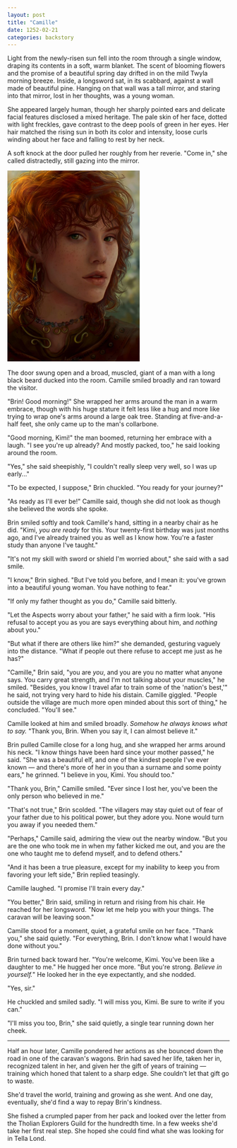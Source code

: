 ```yaml
---
layout: post
title: "Camille"
date: 1252-02-21
categories: backstory
---
```


Light from the newly-risen sun fell into the room through a single window, draping its contents in a soft, warm blanket. The scent of blooming flowers and the promise of a beautiful spring day drifted in on the mild Twyla morning breeze. Inside, a longsword sat, in its scabbard, against a wall made of beautiful pine. Hanging on that wall was a tall mirror, and staring into that mirror, lost in her thoughts, was a young woman.

She appeared largely human, though her sharply pointed ears and delicate facial features disclosed a mixed heritage. The pale skin of her face, dotted with light freckles, gave contrast to the deep pools of green in her eyes. Her hair matched the rising sun in both its color and intensity, loose curls winding about her face and falling to rest by her neck.

A soft knock at the door pulled her roughly from her reverie. "Come in," she called distractedly, still gazing into the mirror.

<a href="/assets/camille.jpg">
<img class="container mw-image" style="max-width: 300px" src="/assets/camille.jpg" alt="Camille">
</a>

The door swung open and a broad, muscled, giant of a man with a long black beard ducked into the room. Camille smiled broadly and ran toward the visitor.

"Brin! Good morning!" She wrapped her arms around the man in a warm embrace, though with his huge stature it felt less like a hug and more like trying to wrap one's arms around a large oak tree. Standing at five-and-a-half feet, she only came up to the man's collarbone.

"Good morning, Kimi!" the man boomed, returning her embrace with a laugh. "I see you're up already? And mostly packed, too," he said looking around the room.

"Yes," she said sheepishly, "I couldn't really sleep very well, so I was up early..."

"To be expected, I suppose," Brin chuckled. "You ready for your journey?"

"As ready as I'll ever be!" Camille said, though she did not look as though she believed the words she spoke.

Brin smiled softly and took Camille's hand, sitting in a nearby chair as he did. "Kimi, *you are ready* for this. Your twenty-first birthday was just months ago, and I've already trained you as well as I know how. You're a faster study than anyone I've taught."

"It's not my skill with sword or shield I'm worried about," she said with a sad smile.

"I know," Brin sighed. "But I've told you before, and I mean it: you've grown into a beautiful young woman. You have nothing to fear."

"If only my father thought as you do," Camille said bitterly.

"Let the Aspects worry about your father," he said with a firm look. "His refusal to accept you as you are says everything about him, and *nothing* about you."

"But what if there are others like him?" she demanded, gesturing vaguely into the distance. "What if people out there refuse to accept me just as he has?"

"Camille," Brin said, "you are *you*, and you are you no matter what anyone says. You carry great strength, and I'm not talking about your muscles," he smiled. "Besides, you know I travel afar to train some of the 'nation's best,'" he said, not trying very hard to hide his distain. Camille giggled. "People outside the village are much more open minded about this sort of thing," he concluded. "You'll see."

Camille looked at him and smiled broadly. *Somehow he always knows what to say.* "Thank you, Brin. When you say it, I can almost believe it."

Brin pulled Camille close for a long hug, and she wrapped her arms around his neck. "I know things have been hard since your mother passed," he said. "She was a beautiful elf, and one of the kindest people I've ever known — and there's more of her in you than a surname and some pointy ears," he grinned. "I believe in you, Kimi. You should too."

"Thank you, Brin," Camille smiled. "Ever since I lost her, you've been the only person who believed in me."

"That's not true," Brin scolded. "The villagers may stay quiet out of fear of your father due to his political power, but they adore you. None would turn you away if you needed them."

"Perhaps," Camille said, admiring the view out the nearby window. "But you are the one who took me in when my father kicked me out, and you are the one who taught me to defend myself, and to defend others."

"And it has been a true pleasure, except for my inability to keep you from favoring your left side," Brin replied teasingly.

Camille laughed. "I promise I'll train every day."

"You better," Brin said, smiling in return and rising from his chair. He reached for her longsword. "Now let me help you with your things. The caravan will be leaving soon."

Camille stood for a moment, quiet, a grateful smile on her face. "Thank you," she said quietly. "For everything, Brin. I don't know what I would have done without you."

Brin turned back toward her. "You're welcome, Kimi. You've been like a daughter to me." He hugged her once more. "But you're strong. *Believe in yourself.*" He looked her in the eye expectantly, and she nodded.

"Yes, sir."

He chuckled and smiled sadly. "I will miss you, Kimi. Be sure to write if you can."

"I'll miss you too, Brin," she said quietly, a single tear running down her cheek.

<hr>

Half an hour later, Camille pondered her actions as she bounced down the road in one of the caravan's wagons. Brin had saved her life, taken her in, recognized talent in her, and given her the gift of years of training — training which honed that talent to a sharp edge. She couldn't let that gift go to waste.

She'd travel the world, training and growing as she went. And one day, eventually, she'd find a way to repay Brin's kindness.

She fished a crumpled paper from her pack and looked over the letter from the Tholian Explorers Guild for the hundredth time. In a few weeks she'd take her first real step. She hoped she could find what she was looking for in Tella Lond.